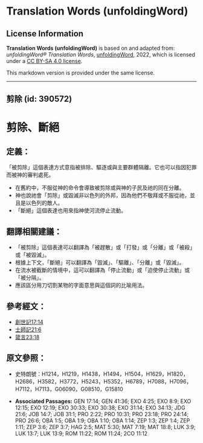 # Translation Words (unfoldingWord)

## License Information

**Translation Words (unfoldingWord)** is based on and adapted from: _unfoldingWord® Translation Words_, [unfoldingWord](https://unfoldingword.org/utw), 2022, which is licensed under a [CC BY-SA 4.0 license](https://creativecommons.org/licenses/by-sa/4.0/legalcode.en).

This markdown version is provided under the same license.



--------------------------------

## 剪除 (id: 390572)

剪除、斷絕
=====

定義：
---

「被剪除」這個表達方式意指被排除、驅逐或與主要群體隔離。它也可以指因犯罪而被神的審判處死。

* 在舊約中，不服從神的命令會導致被剪除或與神的子民及祂的同在分離。
* 神也說祂會「剪除」或毀滅非以色列的外邦，因為他們不敬拜或不服從祂，並且是以色列的敵人。
* 「斷絕」這個表達也用來指神使河流停止流動。

翻譯相關建議：
-------

* 「被剪除」這個表達可以翻譯為「被趕散」或「打發」或「分離」或「被殺」或「被毀滅」。
* 根據上下文，「斷絕」可以翻譯為「毀滅」、「驅離」、「分離」或「毀滅」。
* 在流水被截斷的情境中，這可以翻譯為「停止流動」或「迫使停止流動」或「被分隔」。
* 應該區分用刀切割某物的字面意思與這個詞的比喻用法。

參考經文：
-----

* [創世記17:14](https://ref.ly/Gen17:14)
* [士師記21:6](https://ref.ly/Judg21:6)
* [箴言23:18](https://ref.ly/Prov23:18)

原文參照：
-----

* 史特朗號：H1214，H1219，H1438，H1494，H1504，H1629，H1820，H2686，H3582，H3772，H5243，H5352，H6789，H7088，H7096，H7112，H7113，G06090，G08510，G15810

* **Associated Passages:** GEN 17:14; GEN 41:36; EXO 4:25; EXO 8:9; EXO 12:15; EXO 12:19; EXO 30:33; EXO 30:38; EXO 31:14; EXO 34:13; JDG 21:6; JOB 14:7; JOB 31:1; PRO 2:22; PRO 10:31; PRO 23:18; PRO 24:14; PRO 26:6; OBA 1:5; OBA 1:9; OBA 1:10; OBA 1:14; ZEP 1:3; ZEP 1:4; ZEP 1:11; ZEP 3:6; ZEP 3:7; HAG 2:5; MAT 5:30; MAT 7:19; MAT 18:8; LUK 3:9; LUK 13:7; LUK 13:9; ROM 11:22; ROM 11:24; 2CO 11:12

